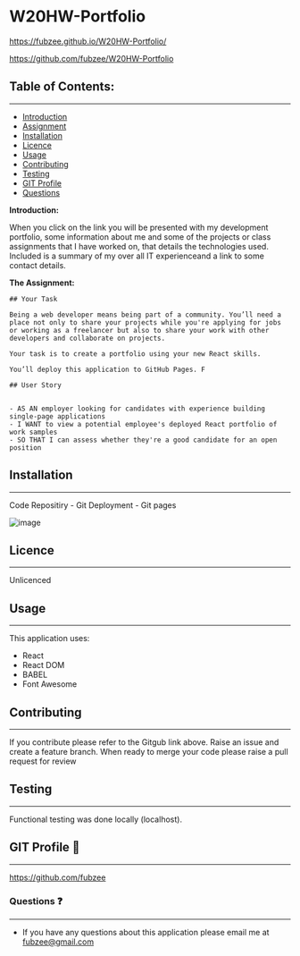 # W20HW-Portfolio

https://fubzee.github.io/W20HW-Portfolio/

https://github.com/fubzee/W20HW-Portfolio

## Table of Contents: 
---
* [Introduction](#Introduction)
* [Assignment](#Assignment)
* [Installation](#Installation)
* [Licence](#Licence)
* [Usage](#usage)
* [Contributing](#contributing)
* [Testing](#Testing)
* [GIT Profile](#gitprofile)
* [Questions](#questions)

**Introduction:** 

When you click on the link you will be presented with my development portfolio, some information about me and some of the 
projects or class assignments that I have worked on, that details the technologies used.  Included is a summary of my 
over all IT experienceand a link to some contact details.

**The Assignment:** 

    ## Your Task

    Being a web developer means being part of a community. You’ll need a place not only to share your projects while you're applying for jobs or working as a freelancer but also to share your work with other developers and collaborate on projects.

    Your task is to create a portfolio using your new React skills. 

    You’ll deploy this application to GitHub Pages. F

    ## User Story

    
    - AS AN employer looking for candidates with experience building single-page applications
    - I WANT to view a potential employee's deployed React portfolio of work samples
    - SO THAT I can assess whether they're a good candidate for an open position
    

## Installation 
---

Code Repositiry - Git
Deployment - Git pages

![image](https://user-images.githubusercontent.com/94102473/165784743-8e266634-3147-406a-b00e-e73e1a3a8be5.png)


## Licence
---
Unlicenced

## Usage
---

This application uses:
- React
- React DOM
- BABEL
- Font Awesome


## Contributing
---
 If you contribute please refer to the Gitgub link above.  Raise an issue and create a feature branch.  When ready to merge your code please raise a pull request for review

## Testing
---
Functional testing was done locally (localhost).

## GIT Profile :link:
--- 
https://github.com/fubzee

### Questions :question:
---
* If you have any questions about this application please email me at fubzee@gmail.com
